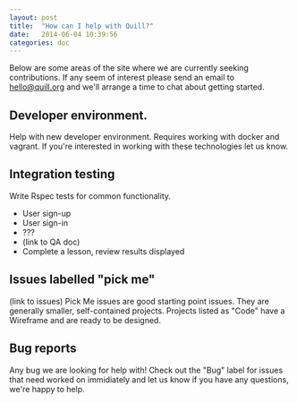 ```yaml
---
layout: post
title:  "How can I help with Quill?"
date:   2014-06-04 10:39:56
categories: doc
---
```


Below are some areas of the site where we are currently seeking contributions. If any seem of interest please send an email to hello@quill.org and we'll arrange a time to chat about getting started. 

## Developer environment. 

Help with new developer environment. Requires working with docker and vagrant. If you're interested in working with these technologies let us know. 

## Integration testing

Write Rspec tests for common functionality. 

* User sign-up
* User sign-in
* ???
* (link to QA doc)
* Complete a lesson, review results displayed

## Issues labelled "pick me"

(link to issues)
Pick Me issues are good starting point issues. They are generally smaller, self-contained projects. Projects listed as "Code" have a Wireframe and are ready to be designed. 

## Bug reports

Any bug we are looking for help with! Check out the "Bug" label for issues that need worked on immidiately and let us know if you have any questions, we're happy to help. 
